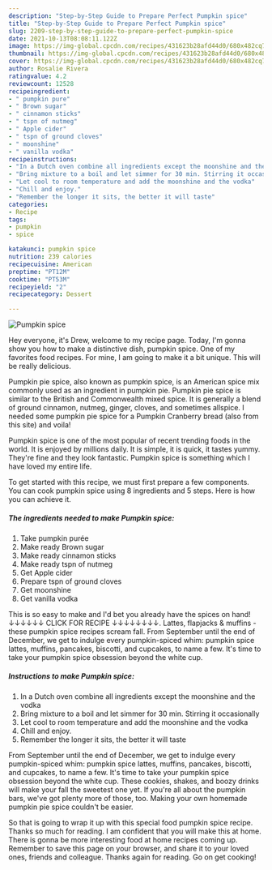 ```yaml
---
description: "Step-by-Step Guide to Prepare Perfect Pumpkin spice"
title: "Step-by-Step Guide to Prepare Perfect Pumpkin spice"
slug: 2209-step-by-step-guide-to-prepare-perfect-pumpkin-spice
date: 2021-10-13T08:08:11.122Z
image: https://img-global.cpcdn.com/recipes/431623b28afd44d0/680x482cq70/pumpkin-spice-recipe-main-photo.jpg
thumbnail: https://img-global.cpcdn.com/recipes/431623b28afd44d0/680x482cq70/pumpkin-spice-recipe-main-photo.jpg
cover: https://img-global.cpcdn.com/recipes/431623b28afd44d0/680x482cq70/pumpkin-spice-recipe-main-photo.jpg
author: Rosalie Rivera
ratingvalue: 4.2
reviewcount: 12528
recipeingredient:
- " pumpkin pure"
- " Brown sugar"
- " cinnamon sticks"
- " tspn of nutmeg"
- " Apple cider"
- " tspn of ground cloves"
- " moonshine"
- " vanilla vodka"
recipeinstructions:
- "In a Dutch oven combine all ingredients except the moonshine and the vodka"
- "Bring mixture to a boil and let simmer for 30 min. Stirring it occasionally"
- "Let cool to room temperature and add the moonshine and the vodka"
- "Chill and enjoy."
- "Remember the longer it sits, the better it will taste"
categories:
- Recipe
tags:
- pumpkin
- spice

katakunci: pumpkin spice 
nutrition: 239 calories
recipecuisine: American
preptime: "PT12M"
cooktime: "PT53M"
recipeyield: "2"
recipecategory: Dessert

---
```



![Pumpkin spice](https://img-global.cpcdn.com/recipes/431623b28afd44d0/680x482cq70/pumpkin-spice-recipe-main-photo.jpg)

Hey everyone, it's Drew, welcome to my recipe page. Today, I'm gonna show you how to make a distinctive dish, pumpkin spice. One of my favorites food recipes. For mine, I am going to make it a bit unique. This will be really delicious.

Pumpkin pie spice, also known as pumpkin spice, is an American spice mix commonly used as an ingredient in pumpkin pie. Pumpkin pie spice is similar to the British and Commonwealth mixed spice. It is generally a blend of ground cinnamon, nutmeg, ginger, cloves, and sometimes allspice. I needed some pumpkin pie spice for a Pumpkin Cranberry bread (also from this site) and voila!

Pumpkin spice is one of the most popular of recent trending foods in the world. It is enjoyed by millions daily. It is simple, it is quick, it tastes yummy. They're fine and they look fantastic. Pumpkin spice is something which I have loved my entire life.


To get started with this recipe, we must first prepare a few components. You can cook pumpkin spice using 8 ingredients and 5 steps. Here is how you can achieve it.

<!--inarticleads1-->

##### The ingredients needed to make Pumpkin spice:

1. Take  pumpkin purée
1. Make ready  Brown sugar
1. Make ready  cinnamon sticks
1. Make ready  tspn of nutmeg
1. Get  Apple cider
1. Prepare  tspn of ground cloves
1. Get  moonshine
1. Get  vanilla vodka


This is so easy to make and I'd bet you already have the spices on hand!↓↓↓↓↓↓ CLICK FOR RECIPE ↓↓↓↓↓↓↓↓. Lattes, flapjacks & muffins - these pumpkin spice recipes scream fall. From September until the end of December, we get to indulge every pumpkin-spiced whim: pumpkin spice lattes, muffins, pancakes, biscotti, and cupcakes, to name a few. It's time to take your pumpkin spice obsession beyond the white cup. 

<!--inarticleads2-->

##### Instructions to make Pumpkin spice:

1. In a Dutch oven combine all ingredients except the moonshine and the vodka
1. Bring mixture to a boil and let simmer for 30 min. Stirring it occasionally
1. Let cool to room temperature and add the moonshine and the vodka
1. Chill and enjoy.
1. Remember the longer it sits, the better it will taste


From September until the end of December, we get to indulge every pumpkin-spiced whim: pumpkin spice lattes, muffins, pancakes, biscotti, and cupcakes, to name a few. It's time to take your pumpkin spice obsession beyond the white cup. These cookies, shakes, and boozy drinks will make your fall the sweetest one yet. If you're all about the pumpkin bars, we've got plenty more of those, too. Making your own homemade pumpkin pie spice couldn't be easier. 

So that is going to wrap it up with this special food pumpkin spice recipe. Thanks so much for reading. I am confident that you will make this at home. There is gonna be more interesting food at home recipes coming up. Remember to save this page on your browser, and share it to your loved ones, friends and colleague. Thanks again for reading. Go on get cooking!
